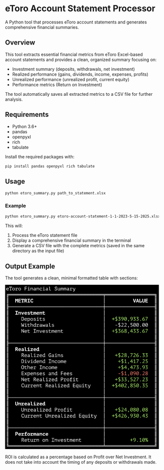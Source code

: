 # eToro Account Statement Processor

A Python tool that processes eToro account statements and generates comprehensive financial summaries.

## Overview

This tool extracts essential financial metrics from eToro Excel-based account statements and provides a clean, organized summary focusing on:

- Investment summary (deposits, withdrawals, net investment)
- Realized performance (gains, dividends, income, expenses, profits)
- Unrealized performance (unrealized profit, current equity)
- Performance metrics (Return on Investment)

The tool automatically saves all extracted metrics to a CSV file for further analysis.

## Requirements

- Python 3.6+
- pandas
- openpyxl
- rich
- tabulate

Install the required packages with:

```bash
pip install pandas openpyxl rich tabulate
```

## Usage

```bash
python etoro_summary.py path_to_statement.xlsx
```

### Example

```bash
python etoro_summary.py etoro-account-statement-1-1-2023-5-15-2025.xlsx
```

This will:
1. Process the eToro statement file
2. Display a comprehensive financial summary in the terminal
3. Generate a CSV file with the complete metrics (saved in the same directory as the input file)

## Output Example

The tool generates a clean, minimal formatted table with sections:

![alt text](example_output.png)

ROI is calculated as a percentage based on Profit over Net Investment. It does not take into account the timing of any deposits or withdrawals made.

